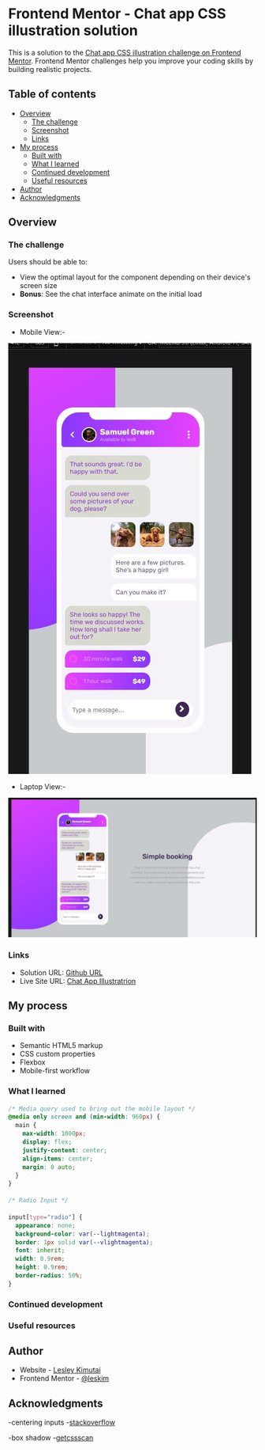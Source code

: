 # Frontend Mentor - Chat app CSS illustration solution

This is a solution to the [Chat app CSS illustration challenge on Frontend Mentor](https://www.frontendmentor.io/challenges/chat-app-css-illustration-O5auMkFqY). Frontend Mentor challenges help you improve your coding skills by building realistic projects.

## Table of contents

- [Overview](#overview)
  - [The challenge](#the-challenge)
  - [Screenshot](#screenshot)
  - [Links](#links)
- [My process](#my-process)
  - [Built with](#built-with)
  - [What I learned](#what-i-learned)
  - [Continued development](#continued-development)
  - [Useful resources](#useful-resources)
- [Author](#author)
- [Acknowledgments](#acknowledgments)

## Overview

### The challenge

Users should be able to:

- View the optimal layout for the component depending on their device's screen size
- **Bonus**: See the chat interface animate on the initial load

### Screenshot

- Mobile View:-

![](./assets/images/phone.jpg)

- Laptop View:-

![](./assets/images/laptop.jpg)

### Links

- Solution URL: [Github URL](https://github.com/issagoodlifeInc/Chat-App-Illustration.git)
- Live Site URL: [Chat App Illustratrion](https://chat-ilustration.netlify.app/)

## My process

### Built with

- Semantic HTML5 markup
- CSS custom properties
- Flexbox
- Mobile-first workflow

### What I learned

```css
/* Media query used to bring out the mobile layout */
@media only screen and (min-width: 960px) {
  main {
    max-width: 1000px;
    display: flex;
    justify-content: center;
    align-items: center;
    margin: 0 auto;
  }
}

/* Radio Input */

input[type="radio"] {
  appearance: none;
  background-color: var(--lightmagenta);
  border: 1px solid var(--vlightmagenta);
  font: inherit;
  width: 0.9rem;
  height: 0.9rem;
  border-radius: 50%;
}
```

### Continued development

### Useful resources

## Author

- Website - [Lesley Kimutai](https://leskimfamily.herokuapp.com/lesley)
- Frontend Mentor - [@leskim](https://www.frontendmentor.io/profile/leskim)

## Acknowledgments

-centering inputs -[stackoverflow](https://stackoverflow.com/questions/1281403/place-input-box-at-the-center-of-div)

-box shadow -[getcssscan](https://getcssscan.com/css-box-shadow-examples)
